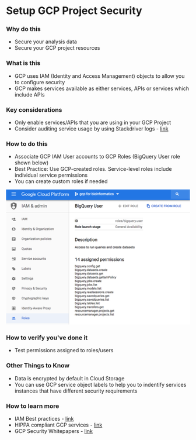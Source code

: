 # Setup GCP Project Security


### Why do this
 - Secure your analysis data
 - Secure your GCP project resources

### What is this
 - GCP uses IAM (Identity and Access Management) objects to allow you to configure security
 - GCP makes services available as either services, APIs or services which include APIs

### Key considerations
 - Only enable services/APIs that you are using in your GCP Project
 - Consider auditing service usage by using Stackdriver logs - [link](https://cloud.google.com/solutions/exporting-stackdriver-logging-for-security-and-access-analytics)

### How to do this
 - Associate GCP IAM User accounts to GCP Roles (BigQuery User role shown below)
 - Best Practice: Use GCP-created roles.  Service-level roles include individual service permissions
 - You can create custom roles if needed

 [![GCP roles](/images/roles.png)]()

### How to verify you've done it
 - Test permissions assigned to roles/users

### Other Things to Know
 - Data is encrypted by default in Cloud Storage
 - You can use GCP service object labels to help you to indentify services instances that have different security requirements

### How to learn more
 - IAM Best practices - [link](https://cloud.google.com/iam/docs/using-iam-securely)
 - HIPPA compliant GCP services - [link](https://cloud.google.com/security/compliance/hipaa/)
 - GCP Security Whitepapers - [link](https://services.google.com/fh/files/misc/security_whitepapers_march2018.pdf)